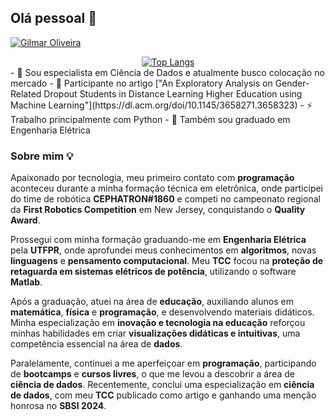 ## Olá pessoal 👋

[![Gilmar Oliveira](https://img.shields.io/badge/Gilmar%20Oliveira-0077B5?style=for-the-badge&logo=linkedin&logoColor=white)](https://www.linkedin.com/in/gilmar-oliveira/)

<div style="display: flex; justify-content: center; width: 100%;">
  <a href="https://github.com/Gillmar92">
    <img loading="lazy" style="max-width: 100%; height: auto;" src="https://github-readme-stats.vercel.app/api/top-langs/?username=Gillmar92&layout=compact&langs_count=7&theme=graywhite" alt="Top Langs">
    <!-- <img loading="lazy" style="max-width: 100%; height: auto;" src="https://github-readme-stats.vercel.app/api?username=Gillmar92&show_icons=true&theme=graywhite&include_all_commits=true&count_private=true" alt="GitHub Stats"> -->
  </a>
</div>

<div>
- 🔭 Sou especialista em Ciência de Dados e atualmente busco colocação no mercado
- 📃 Participante no artigo ["An Exploratory Analysis on Gender-Related Dropout Students in Distance Learning Higher Education using Machine Learning"](https://dl.acm.org/doi/10.1145/3658271.3658323)
- ⚡ Trabalho principalmente com Python
- 💬 Também sou graduado em Engenharia Elétrica
</div>  
  
### Sobre mim 💡

Apaixonado por tecnologia, meu primeiro contato com **programação** aconteceu durante a minha formação técnica em eletrônica, onde participei do time de robótica **CEPHATRON#1860** e competi no campeonato regional da **First Robotics Competition** em New Jersey, conquistando o **Quality Award**.

Prossegui com minha formação graduando-me em **Engenharia Elétrica** pela **UTFPR**, onde aprofundei meus conhecimentos em **algoritmos**, novas **linguagens** e **pensamento computacional**. Meu **TCC** focou na **proteção de retaguarda em sistemas elétricos de potência**, utilizando o software **Matlab**.

Após a graduação, atuei na área de **educação**, auxiliando alunos em **matemática**, **física** e **programação**, e desenvolvendo materiais didáticos. Minha especialização em **inovação e tecnologia na educação** reforçou minhas habilidades em criar **visualizações didáticas e intuitivas**, uma competência essencial na área de **dados**.

Paralelamente, continuei a me aperfeiçoar em **programação**, participando de **bootcamps** e **cursos livres**, o que me levou a descobrir a área de **ciência de dados**. Recentemente, conclui uma especialização em **ciência de dados**, com meu **TCC** publicado como artigo e ganhando uma menção honrosa no **SBSI 2024**.


